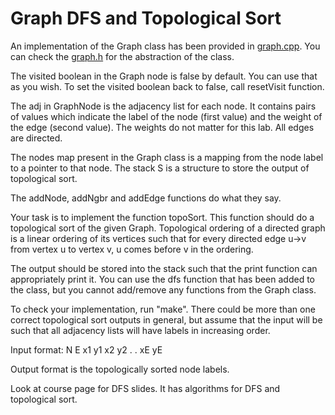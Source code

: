 # Graph DFS and Topological Sort

An implementation of the Graph class has been provided in [graph.cpp](./graph.cpp).
You can check the [graph.h](./graph.h) for the abstraction of the class.

The visited boolean in the Graph node is false by default. You can use that as you
wish. To set the visited boolean back to false, call resetVisit function.

The adj in GraphNode is the adjacency list for each node. It contains pairs of values
which indicate the label of the node (first value) and the weight of the edge (second
value). The weights do not matter for this lab. All edges are directed.

The nodes map present in the Graph class is a mapping from the node label to a pointer
to that node. The stack S is a structure to store the output of topological sort.

The addNode, addNgbr and addEdge functions do what they say.

Your task is to implement the function topoSort. This function should do a topological
sort of the given Graph. Topological ordering of a directed graph is a linear ordering
of its vertices such that for every directed edge u->v from vertex u to vertex v, u comes
before v in the ordering.

The output should be stored into the stack such that the print function can
appropriately print it. You can use the dfs function that has been added to
the class, but you cannot add/remove any functions from the Graph class.

To check your implementation, run "make". There could be more than one correct
topological sort outputs in general, but assume that the input will be such that
all adjacency lists will have labels in increasing order.

Input format:
N
E
x1 y1
x2 y2
.
.
xE yE

Output format is the topologically sorted node labels.


Look at course page for DFS slides. It has algorithms for DFS and topological sort.